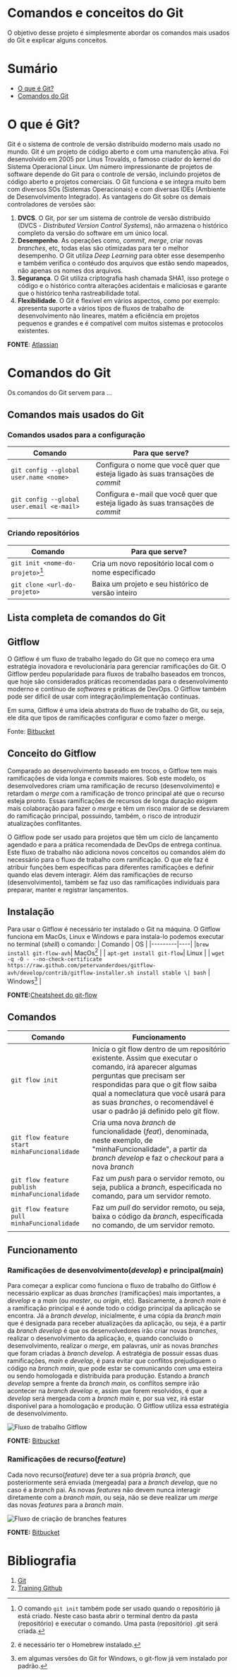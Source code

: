 # Comandos e conceitos do Git
O objetivo desse projeto é simplesmente abordar os comandos mais usados do Git e explicar alguns conceitos.

# Sumário
- [O que é Git?](#o-que-é-git)
- [Comandos do Git](#comandos-do-git)

# O que é Git?
Git é o sistema de controle de versão distribuído moderno mais usado no mundo. Git é um projeto de código aberto e com uma manutenção ativa. Foi desenvolvido em 2005 por Linus Trovalds, o famoso criador do kernel do Sistema Operacional Linux. Um número impressionante de projetos de software depende do Git para o controle de versão, incluindo projetos de código aberto e projetos comerciais. O Git funciona e se integra muito bem com diversos SOs (Sistemas Operacionais) e com diversas IDEs (Ambiente de Desenvolvimento Integrado). As vantagens do Git sobre os demais controladores de versões são:
1. **DVCS**. O Git, por ser um sistema de controle de versão distribuído (DVCS - *Distributed Version Control Systems*), não armazena o histórico completo da versão do software em um único local.
2. **Desempenho**. As operações como, *commit*, *merge*, criar novas *branches*, etc, todas elas são otimizadas para ter o melhor desempenho. O Git utiliza *Deep Learning* para obter esse desempenho e também verifica o contéudo dos arquivos que estão sendo mapeados, não apenas os nomes dos arquivos.
3. **Segurança**. O Git utiliza criptografia hash chamada SHA1, isso protege o código e o histórico contra alterações acidentais e maliciosas e garante que o histórico tenha rastreabilidade total.
4. **Flexibilidade**. O Git é flexível em vários aspectos, como por exemplo: apresenta suporte a vários tipos de fluxos de trabalho de desenvolvimento não lineares, matém a eficiência em projetos pequenos e grandes e é compatível com muitos sistemas e protocolos existentes.

**FONTE**: [Atlassian](https://www.atlassian.com/br/git/tutorials/what-is-git)

# Comandos do Git
Os comandos do Git servem para ...

## Comandos mais usados do Git
### Comandos usados para a configuração
| Comando | Para que serve? |
|---------|-----------------|
| `git config --global user.name <nome>` | Configura o nome que você quer que esteja ligado às suas transações de *commit* |
| `git config --global user.email <e-mail>` | Configura e-mail que você quer que esteja ligado às suas transações de *commit* |

### Criando repositórios
| Comando | Para que serve? |
|---------|-----------------|
| `git init <nome-do-projeto>`[^git-init] | Cria um novo repositório local com o nome especificado |
| `git clone <url-do-projeto>` | Baixa um projeto e seu histórico de versão inteiro |

[^git-init]: O comando `git init` também pode ser usado quando o repositório já está criado. Neste caso basta abrir o terminal dentro da pasta (repositório) e executar o comando. Uma pasta (repositório) .git será criada.

## Lista completa de comandos do Git


## Gitflow
O Gitflow é um fluxo de trabalho legado do Git que no começo era uma estratégia inovadora e revolucionária para gerenciar ramificações do Git. O Gitflow perdeu popularidade para fluxos de trabalho baseados em troncos, que hoje são considerados práticas recomendadas para o desenvolvimento moderno e contínuo de *softwares* e práticas de DevOps. O Gitflow também pode ser difícil de usar com integração/implementação contínuas.

Em suma, Gitflow é uma ideia abstrata do fluxo de trabalho do Git, ou seja, ele dita que tipos de ramificações configurar e como fazer o merge.

Fonte: [Bitbucket](https://www.atlassian.com/br/git/tutorials/comparing-workflows/gitflow-workflow)

## Conceito do Gitflow
Comparado ao desenvolvimento baseado em trocos, o Gitflow tem mais ramificações de vida longa e *commits* maiores. Sob este modelo, os desenvolvedores criam uma ramificação de recurso (desenvolvimento) e retardam o *merge* com a ramificação de tronco principal até que o recurso esteja pronto. Essas ramificações de recursos de longa duração exigem mais colaboração para fazer o *merge* e têm um risco maior de se desviarem do ramificação principal, possuindo, também, o risco de introduzir atualizações conflitantes.

O Gitflow pode ser usado para projetos que têm um ciclo de lançamento agendado e para a prática recomendada de DevOps de entrega contínua. Este fluxo de trabalho não adiciona novos conceitos ou comandos além do necessário para o fluxo de trabalho com ramificação. O que ele faz é atribuir funções bem específicas para diferentes ramificações e definir quando elas devem interagir. Além das ramificações de recurso (desenvolvimento), também se faz uso das ramificações individuais para preparar, manter e registrar lançamentos.

## Instalação
Para usar o Gitflow é necessário ter instalado o Git na máquina. O Gitflow funciona em MacOs, Linux e Windows e para instala-lo podemos executar no terminal (*shell*) o comando:
| Comando | OS |
|---------|----|
|`brew install git-flow-avh`| MacOs[^MacOs] |
| `apt-get install git-flow`| Linux |
| `wget -q -O - --no-check-certificate https://raw.github.com/petervanderdoes/gitflow-avh/develop/contrib/gitflow-installer.sh install stable \| bash` | Windows[^Windows] |

**FONTE:**[Cheatsheet do git-flow](https://danielkummer.github.io/git-flow-cheatsheet/index.pt_BR.html)

[^MacOs]: é necessário ter o Homebrew instalado.
[^Windows]: em algumas versões do Git for Windows, o git-flow já vem instalado por padrão.

## Comandos
| Comando | Funcionamento |
|---------|---------------|
| `git flow init` | Inicia o git flow dentro de um repositório existente. Assim que executar o comando, irá aparecer algumas perguntas que precisam ser respondidas para que o git flow saiba qual a nomeclatura que você usará para as suas *branches*, o recomendável é usar o padrão já definido pelo git flow. |
| `git flow feature start minhaFuncionalidade` | Cria uma nova *branch* de funcionalidade (*feat*), denominada, neste exemplo, de "minhaFuncionalidade", a partir da *branch develop* e faz o *checkout* para a nova *branch* |
| `git flow feature publish minhaFuncionalidade` | Faz um *push* para o servidor remoto, ou seja, publica a *branch*, especificada no comando, para um servidor remoto. |
| `git flow feature pull minhaFuncionalidade` | Faz um *pull* do servidor remoto, ou seja, baixa o código da *branch*, especificada no comando, de um servidor remoto. |

## Funcionamento
### Ramificações de desenvolvimento(*develop*) e principal(*main*)
Para começar a explicar como funciona o fluxo de trabalho do Gitflow é necessário explicar as duas *branches* (ramificações) mais importantes, a *develop* e a *main* (ou *master*, ou *origin*, etc). Basicamente, a *branch main* é a ramificação principal e é aonde todo o código principal da aplicação se encontra. Já a *branch develop*, inicialmente, é uma cópia da *branch main* que é designada para receber atualizações da aplicação, ou seja, é a partir da *branch develop* é que os desenvolvedores irão criar novas *branches*, realizar o desenvolvimento da aplicação, e, quando concluído o desenvolvimento, realizar o *merge*, em palavras, unir as novas *branches* que foram criadas à *branch develop*. A estratégia de possuir essas duas ramificações, *main* e *develop*, é para evitar que conflitos prejudiquem o código na *branch main*, que pode estar se comunicando com uma esteira ou sendo homologada e distribuída para produção. Estando a *branch develop* sempre a frente da *branch main*, os conflitos sempre irão acontecer na *branch develop* e, assim que forem resolvidos, é que a *develop* será mergeada com a *branch main* e, por sua vez, irá estar disponível para a homologação e produção. O Gitflow utiliza essa estratégia de desenvolvimento.

![Fluxo de trabalho Gitflow](https://wac-cdn.atlassian.com/dam/jcr:a13c18d6-94f3-4fc4-84fb-2b8f1b2fd339/01%20How%20it%20works.svg?cdnVersion=199)

**FONTE:** [Bitbucket](https://www.atlassian.com/br/git/tutorials/comparing-workflows/gitflow-workflow)

### Ramificações de recurso(*feature*)
Cada novo recurso(*feature*) deve ter a sua própria *branch*, que posteriormente será enviada (mergeada) para a *branch develop*, que no caso é a *branch* pai. As novas *features* não devem nunca interagir diretamente com a *branch main*, ou seja, não se deve realizar um *merge* das novas *features* para a *branch main*.

![Fluxo de criação de branches features](https://wac-cdn.atlassian.com/dam/jcr:34c86360-8dea-4be4-92f7-6597d4d5bfae/02%20Feature%20branches.svg?cdnVersion=199)

**FONTE:** [Bitbucket](https://www.atlassian.com/br/git/tutorials/comparing-workflows/gitflow-workflow)



# Bibliografia
1. [Git](https://git-scm.com/docs/git#_git_commands)
2. [Training Github](https://training.github.com/downloads/pt_BR/github-git-cheat-sheet/)
